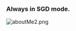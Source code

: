 ### Always in SGD mode.

![aboutMe2.png](https://user-images.githubusercontent.com/12915136/88723348-aeb74500-d0f6-11ea-9387-c0bfaa05cbc2.png)
